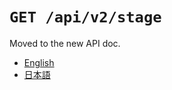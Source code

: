 `GET /api/v2/stage`
===================

Moved to the new API doc.

- [English](https://apidoc.stat.ink/v2.en.html#operation/getStage)
- [日本語](https://apidoc.stat.ink/v2.ja.html#operation/getStage)
